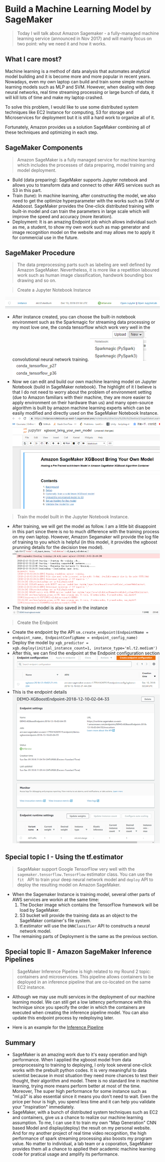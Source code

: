 # Build a Machine Learning Model by SageMaker

> Today I will talk about Amazon Sagemaker - a fully-managed machine learning service (announced in Nov 2017) and will mainly focus on two point: why we need it and how it works.

## What I care most?
Machine learning is a method of data analysis that automates analytical model building and it is become more and more popular in recent years. Nowadays, even my own laptop can build and train some simple machine learning models such as MLP and SVM. However, when dealing with deep neural networks, real time streaming processing or large bunch of data, it will kill lots of time and make my laptop crashed.  
  
To solve this problem, I would like to use some distributed system techniques like EC2 Instance for computing, S3 for storage and Microservices for deployment but it is still a hard work to organize all of it.  
  
Fortunately, Amazon provides us a solution SageMaker combining all of these techniques and optimizing in each step.

## SageMaker Components
> Amazon SageMaker is a fully managed service for machine learning which includes the processes of data preparing, model training and model deployment. 
* Build (data preparing): SageMaker supports Jupyter notebook and allows you to transform data and connect to other AWS services such as S3 in this part. 
* Train (tune): In machine learning, after constructing the model, we also need to get the optimize hyperparameter with the works such as SVM or Adaboost. SageMaker provides the One-click distributed training with built-in model and can train the parameters in large scale which will improve the speed and accuracy (more iteration).
* Deployment: It is an amazing Endpoint job which allows individual such as me, a student, to show my own work such as map generator and image recognition model on the website and may allows me to apply it for commercial use in the future.

## SageMaker Procedure
> The data preprocessing parts such as labeling are well defined by Amazon SageMaker. Nevertheless, it is more like a repetition laboured work such as human image classification, handwork bounding box drawing and so on.  

> Create a Jupyter Notebook Instance

![](https://github.com/unlimitediw/DistributedSystemLearn/blob/master/Image/6myInstance.PNG)
* After instance created, you can choose the built-in notebook environment such as the Sparkmagic for streaming data processing or my most love one, the conda tensorflow which work very well in the convolutional neural network training.
![](https://github.com/unlimitediw/DistributedSystemLearn/blob/master/Image/6sparkenv.PNG)  ![](https://github.com/unlimitediw/DistributedSystemLearn/blob/master/Image/6tensorenv.PNG)
* Now we can edit and build our own machine learning model on Jupyter Notebook (build in SageMaker notebook). The highlight of it I believe is that I do not need to worry about the problem of environment setting (due to Amazon familiars with their machine, they are more easier to apply environment on their hardware than us) and many open-source algorithm is built by amazon machine learning experts which can be easily modified and directly used on the SageMaker Notebook Instance.
![](https://github.com/unlimitediw/DistributedSystemLearn/blob/master/Image/6notebookedit.PNG)
> Train the model built in the Jupyter Notebook Instance.
* After training, we will get the model as follow. I am a little bit disappoint in this part since there is no to much difference with the training process on my own laptop. However, Amazon Segamaker will provide the log file of training to you which is helpful (in this model, it provides the xgboost prunning details for the decision tree model).
![](https://github.com/unlimitediw/DistributedSystemLearn/blob/master/Image/6sagemaker_train.PNG)
* The trained model is also saved in the instance  
![](https://github.com/unlimitediw/DistributedSystemLearn/blob/master/Image/6mymodel.PNG)

> Create the Endpoint
* Create the endpoint by the API ```sm.create_endpoint(EndpointName = endpoint_name, EndpointConfigName = endpoint_config_name)```
* Deploy the model by  ```xgb_predictor = xgb.deploy(initial_instance_count=1, instance_type='ml.t2.medium')```
* After this, we can find the endpoint at the Endpoint configuration section
![](https://github.com/unlimitediw/DistributedSystemLearn/blob/master/Image/6endpointConfig.PNG)
* This is the endpoint details
![](https://github.com/unlimitediw/DistributedSystemLearn/blob/master/Image/6endpointdetails.PNG)

## Special topic I - Using the tf.estimator
> SageMaker support Google TensorFlow very well with the ```sagemaker.tensorflow.TensorFlow``` estimator class. You can use the ```fit ``` API to train your deep neural network model and ```deploy``` API to deploy the resulting model on Amazon SageMaker.
* When the Sagemaker Instance is training model, several other parts of AWS services are workin at the same time:
  1. The Docker image which contains the TensorFlow framework will be load by SageMaker.
  2. S3 bucket will provide the training data as an object to the SageMaker container's file system.
  3. tf.estimator will use the ```DNNClassifier``` API to constructs a neural network model.
* The remaining parts of Deployment is the same as the previous section.

## Special topic II - Amazon SageMaker Inference Pipelines
> SageMaker Inference Pipeline is high related to my Round 2 topic: containers and microservices. This pipeline allows containers to be deployed in an inference pipeline that are co-located on the same EC2 instance.
* Although we may use multi services in the deployment of our machine learning model. We can still get a low lattency performance with this technique since you specify the order in which the containers are executed when creating the inference pipeline model. You can also update this endpoint process by redeploying later. 

* Here is an example for the [Inference Pipeline](https://github.com/awslabs/amazon-sagemaker-examples/blob/master/advanced_functionality/inference_pipeline_sparkml_xgboost_abalone/inference_pipeline_sparkml_xgboost_abalone.ipynb)

## Summary
- SageMaker is an amazing work due to it's easy operation and high performance. When I applied the xgboost model from data preoprocessing to training to deploying, I only took several one-click works with the prebuilt python codes. It is very meaningful to data scientist because in most situation they need more chances to test their thought, their algorithm and model. There is no standard line in machine learning, trying more means perform better at most of the time. Moreover, The super high performance for some instance such as "ml.p3" is also essential since it means you don't need to wait. Even the price per hour is high, you spend less time and it can help you validate your "inspiration" immediately.
- SageMaker, with a bunch of distributed system techniques such as EC2 and containers, give us a chance to realize our machine learning assumption. To me, I can use it to train my own "Map Generation" CNN based Model and display(deploy) the result on my personal website. And for my another project of real time video recognition, the high performance of spark streaming processing also boosts my program value. No matter to individual, a lab team or a coporation, SageMaker provides them all a chance to applied their academic machine learning code for pratical usage and amplify its performance.
